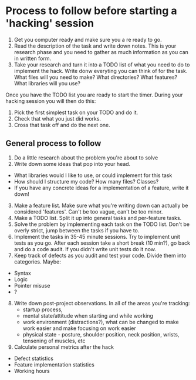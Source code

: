 # Process to follow before starting a 'hacking' session

1. Get you computer ready and make sure you a re ready to go.
2. Read the description of the task and write down notes.
   This is your research phase and you need to gather as much information as
   you can in written form.
3. Take your research and turn it into a TODO list of what you need to do to
   implement the hack. Write donw everyting you can think of for the task.
   What files will you need to make? What directories? What features?
   What libraries will you use?

Once you have the TODO list you are ready to start the timer. During your
hacking session you will then do this:

1. Pick the first simplest task on your TODO and do it.
2. Check that what you just did works.
3. Cross that task off and do the next one.


## General process to follow

1. Do a little research about the problem you're about to solve
2. Write down some ideas that pop into your head.
  * What libraries would I like to use, or could implement for this task
  * How should I structure my code? How many files? Classes?
  * If you have any concrete ideas for a implementation of a feature, write it down!
3. Make a feature list. Make sure what you're writing down can actually be considered 'features'. Can't be too vague, can't be too minor.
4. Make a TODO list. Split it up into general tasks and per-feature tasks.
5. Solve the problem by implementing each task on the TODO list. Don't be overly strict, jump between the tasks if you have to.
6. Implement the tasks in 35-45 minute sessions. Try to implement unit tests as you go. After each session take a short break (10 min?), go back and do a code audit. If you didn't write unit tests do it now.
7. Keep track of defects as you audit and test your code. Divide them into categories. Maybe:
  * Syntax
  * Logic
  * Pointer misuse
  * ?
8. Write down post-project observations. In all of the areas you're tracking:
    * startup process,
    * mental state/attitude when starting and while working
    * work environment (distractions?), what can be changed to make work easier and make focusing on work easier
    * physical state - posture, shoulder position, neck position, wrists, tensening of muscles, etc
9. Calculate personal metrics after the hack
  * Defect statistics
  * Feature implementation statistics
  * Working hours

